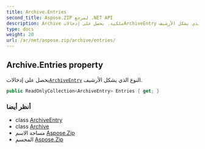 ```yaml
---
title: Archive.Entries
second_title: Aspose.ZIP لمرجع .NET API
description: Archive ملكية. يحصل على إدخالاتArchiveEntry النوع الذي يشكل الأرشيف.
type: docs
weight: 20
url: /ar/net/aspose.zip/archive/entries/
---
```

## Archive.Entries property

يحصل على إدخالات[`ArchiveEntry`](../../archiveentry/) النوع الذي يشكل الأرشيف.

```csharp
public ReadOnlyCollection<ArchiveEntry> Entries { get; }
```

### أنظر أيضا

* class [ArchiveEntry](../../archiveentry/)
* class [Archive](../)
* مساحة الاسم [Aspose.Zip](../../archive/)
* المجسم [Aspose.Zip](../../../)


